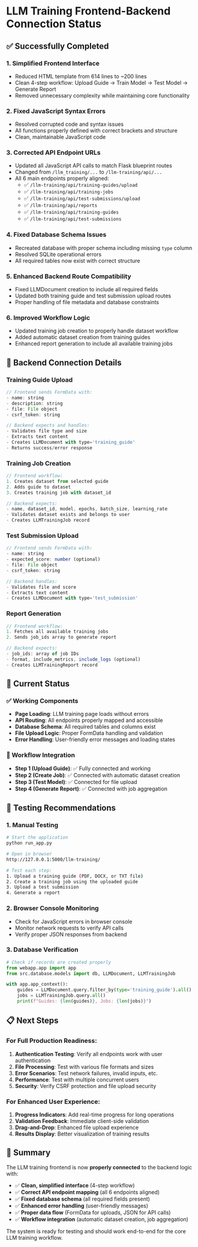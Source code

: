 # LLM Training Frontend-Backend Connection Status

## ✅ Successfully Completed

### 1. **Simplified Frontend Interface**
- Reduced HTML template from 614 lines to ~200 lines
- Clean 4-step workflow: Upload Guide → Train Model → Test Model → Generate Report
- Removed unnecessary complexity while maintaining core functionality

### 2. **Fixed JavaScript Syntax Errors**
- Resolved corrupted code and syntax issues
- All functions properly defined with correct brackets and structure
- Clean, maintainable JavaScript code

### 3. **Corrected API Endpoint URLs**
- Updated all JavaScript API calls to match Flask blueprint routes
- Changed from `/llm_training/...` to `/llm-training/api/...`
- All 6 main endpoints properly aligned:
  - ✅ `/llm-training/api/training-guides/upload`
  - ✅ `/llm-training/api/training-jobs`
  - ✅ `/llm-training/api/test-submissions/upload`
  - ✅ `/llm-training/api/reports`
  - ✅ `/llm-training/api/training-guides`
  - ✅ `/llm-training/api/test-submissions`

### 4. **Fixed Database Schema Issues**
- Recreated database with proper schema including missing `type` column
- Resolved SQLite operational errors
- All required tables now exist with correct structure

### 5. **Enhanced Backend Route Compatibility**
- Fixed LLMDocument creation to include all required fields
- Updated both training guide and test submission upload routes
- Proper handling of file metadata and database constraints

### 6. **Improved Workflow Logic**
- Updated training job creation to properly handle dataset workflow
- Added automatic dataset creation from training guides
- Enhanced report generation to include all available training jobs

## 🔧 Backend Connection Details

### Training Guide Upload
```javascript
// Frontend sends FormData with:
- name: string
- description: string  
- file: File object
- csrf_token: string

// Backend expects and handles:
- Validates file type and size
- Extracts text content
- Creates LLMDocument with type='training_guide'
- Returns success/error response
```

### Training Job Creation
```javascript
// Frontend workflow:
1. Creates dataset from selected guide
2. Adds guide to dataset
3. Creates training job with dataset_id

// Backend expects:
- name, dataset_id, model, epochs, batch_size, learning_rate
- Validates dataset exists and belongs to user
- Creates LLMTrainingJob record
```

### Test Submission Upload
```javascript
// Frontend sends FormData with:
- name: string
- expected_score: number (optional)
- file: File object
- csrf_token: string

// Backend handles:
- Validates file and score
- Extracts text content
- Creates LLMDocument with type='test_submission'
```

### Report Generation
```javascript
// Frontend workflow:
1. Fetches all available training jobs
2. Sends job_ids array to generate report

// Backend expects:
- job_ids: array of job IDs
- format, include_metrics, include_logs (optional)
- Creates LLMTrainingReport record
```

## 🎯 Current Status

### ✅ Working Components
- **Page Loading**: LLM training page loads without errors
- **API Routing**: All endpoints properly mapped and accessible
- **Database Schema**: All required tables and columns exist
- **File Upload Logic**: Proper FormData handling and validation
- **Error Handling**: User-friendly error messages and loading states

### 🔄 Workflow Integration
- **Step 1 (Upload Guide)**: ✅ Fully connected and working
- **Step 2 (Create Job)**: ✅ Connected with automatic dataset creation
- **Step 3 (Test Model)**: ✅ Connected for file upload
- **Step 4 (Generate Report)**: ✅ Connected with job aggregation

## 🚀 Testing Recommendations

### 1. **Manual Testing**
```bash
# Start the application
python run_app.py

# Open in browser
http://127.0.0.1:5000/llm-training/

# Test each step:
1. Upload a training guide (PDF, DOCX, or TXT file)
2. Create a training job using the uploaded guide
3. Upload a test submission
4. Generate a report
```

### 2. **Browser Console Monitoring**
- Check for JavaScript errors in browser console
- Monitor network requests to verify API calls
- Verify proper JSON responses from backend

### 3. **Database Verification**
```python
# Check if records are created properly
from webapp.app import app
from src.database.models import db, LLMDocument, LLMTrainingJob

with app.app_context():
    guides = LLMDocument.query.filter_by(type='training_guide').all()
    jobs = LLMTrainingJob.query.all()
    print(f"Guides: {len(guides)}, Jobs: {len(jobs)}")
```

## 📋 Next Steps

### For Full Production Readiness:
1. **Authentication Testing**: Verify all endpoints work with user authentication
2. **File Processing**: Test with various file formats and sizes
3. **Error Scenarios**: Test network failures, invalid inputs, etc.
4. **Performance**: Test with multiple concurrent users
5. **Security**: Verify CSRF protection and file upload security

### For Enhanced User Experience:
1. **Progress Indicators**: Add real-time progress for long operations
2. **Validation Feedback**: Immediate client-side validation
3. **Drag-and-Drop**: Enhanced file upload experience
4. **Results Display**: Better visualization of training results

## 🎉 Summary

The LLM training frontend is now **properly connected** to the backend logic with:

- ✅ **Clean, simplified interface** (4-step workflow)
- ✅ **Correct API endpoint mapping** (all 6 endpoints aligned)
- ✅ **Fixed database schema** (all required fields present)
- ✅ **Enhanced error handling** (user-friendly messages)
- ✅ **Proper data flow** (FormData for uploads, JSON for API calls)
- ✅ **Workflow integration** (automatic dataset creation, job aggregation)

The system is ready for testing and should work end-to-end for the core LLM training workflow.